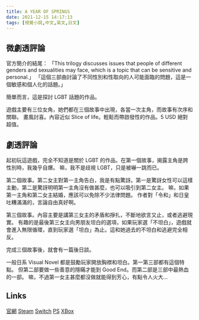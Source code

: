 ```yaml
---
title: A YEAR OF SPRINGS
date: 2021-12-15 14:17:13
tags: [視覺小說,中文,英文,日文]
---
```

## 微劇透評論

官方簡介的結尾：
「This trilogy discusses issues that people of different genders and sexualities may face, which is a topic that can be sensitive and personal.」
「這個三部曲討論了不同性別和性取向的人可能面臨的問題，這是一個敏感和個人化的話題。」

簡單而言，這是探討 LGBT 話題的作品。

遊戲主要有三位女角，她們都在三個故事中出現，各當一次主角，而故事有次序和關聯。
畫風討喜。內容近似 Slice of life。輕鬆而帶啟發性的作品。5 USD 絕對超值。

## 劇透評論

起初玩這遊戲，完全不知道是關於 LGBT 的作品。在第一個故事，揭露主角是跨性別時，我幾乎自爆。
嘛，我不是歧視 LGBT，只是被嚇一跳而已。

第二個故事。第二女主對第一主角告白，我是有點驚訝。第一是驚訝女性可以這樣主動，第二是驚訝明明第一主角沒有做甚麼，也可以吸引到第二女主。
嘛，如果第一主角和第二女主結婚，應該可以免除不少法律問題。
作者對「令和」和日皇吐糟滿滿的，言論自由真好啊。

第三個故事。內容主要是講第三女主的矛盾和掙扎，不斷地欲言又止，或者逃避現實。
有趣的是最後第三女主向男朋友坦白的選項，如果玩家選「不坦白」，遊戲就會進入無限循環，直到玩家選「坦白」為止。這和她過去的不坦白和逃避完全相反。

完成三個故事後，就會有一篇後日談。

一般日系 Visual Novel 都是鼓勵玩家開放胸襟和坦白。第一第三部都有這個特點。
但第二部要做一些善意的隱瞞才能到 Good End。而第二部是三部中最熱血的一部。
嘛，不過第一女主甚麼都沒做就能得到芳心，有點令人火大...

## Links

[官網](https://ayearofsprings.crd.co/)
[Steam](https://store.steampowered.com/app/1688580/A_YEAR_OF_SPRINGS/)
[Switch](https://www.nintendo.com/games/detail/a-year-of-springs-switch/)
[PS](https://store.playstation.com/en-us/concept/10003810)
[XBox](https://www.xbox.com/en-US/games/store/a-year-of-springs/9MVSDLX60BND)

